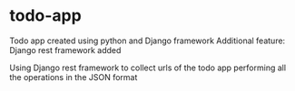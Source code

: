 # todo-app

Todo app created using python and Django framework
Additional feature: Django rest framework added

Using Django rest framework to collect urls of the todo app performing all the operations in the JSON format
